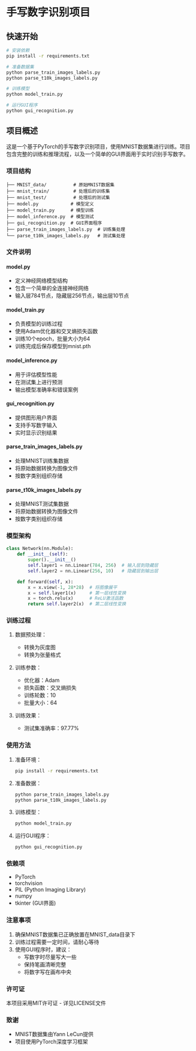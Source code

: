 # 手写数字识别项目

## 快速开始
```bash
# 安装依赖
pip install -r requirements.txt

# 准备数据集
python parse_train_images_labels.py
python parse_t10k_images_labels.py

# 训练模型
python model_train.py

# 运行GUI程序
python gui_recognition.py
```

## 项目概述
这是一个基于PyTorch的手写数字识别项目，使用MNIST数据集进行训练。项目包含完整的训练和推理流程，以及一个简单的GUI界面用于实时识别手写数字。

### 项目结构
```
├── MNIST_data/          # 原始MNIST数据集
├── mnist_train/         # 处理后的训练集
├── mnist_test/          # 处理后的测试集
├── model.py            # 模型定义
├── model_train.py      # 模型训练
├── model_inference.py  # 模型测试
├── gui_recognition.py  # GUI界面程序
├── parse_train_images_labels.py  # 训练集处理
└── parse_t10k_images_labels.py   # 测试集处理
```

### 文件说明

#### model.py
- 定义神经网络模型结构
- 包含一个简单的全连接神经网络
- 输入层784节点，隐藏层256节点，输出层10节点

#### model_train.py
- 负责模型的训练过程
- 使用Adam优化器和交叉熵损失函数
- 训练10个epoch，批量大小为64
- 训练完成后保存模型到mnist.pth

#### model_inference.py
- 用于评估模型性能
- 在测试集上进行预测
- 输出模型准确率和错误案例

#### gui_recognition.py
- 提供图形用户界面
- 支持手写数字输入
- 实时显示识别结果

#### parse_train_images_labels.py
- 处理MNIST训练集数据
- 将原始数据转换为图像文件
- 按数字类别组织存储

#### parse_t10k_images_labels.py
- 处理MNIST测试集数据
- 将原始数据转换为图像文件
- 按数字类别组织存储

### 模型架构
```python
class Network(nn.Module):
    def __init__(self):
        super().__init__()
        self.layer1 = nn.Linear(784, 256)  # 输入层到隐藏层
        self.layer2 = nn.Linear(256, 10)   # 隐藏层到输出层

    def forward(self, x):
        x = x.view(-1, 28*28)  # 将图像展平
        x = self.layer1(x)     # 第一层线性变换
        x = torch.relu(x)      # ReLU激活函数
        return self.layer2(x)  # 第二层线性变换
```

### 训练过程
1. 数据预处理：
   - 转换为灰度图
   - 转换为张量格式

2. 训练参数：
   - 优化器：Adam
   - 损失函数：交叉熵损失
   - 训练轮数：10
   - 批量大小：64

3. 训练效果：
   - 测试集准确率：97.77%

### 使用方法
1. 准备环境：
   ```bash
   pip install -r requirements.txt
   ```

2. 准备数据：
   ```bash
   python parse_train_images_labels.py
   python parse_t10k_images_labels.py
   ```

3. 训练模型：
   ```bash
   python model_train.py
   ```

4. 运行GUI程序：
   ```bash
   python gui_recognition.py
   ```

### 依赖项
- PyTorch
- torchvision
- PIL (Python Imaging Library)
- numpy
- tkinter (GUI界面)

### 注意事项
1. 确保MNIST数据集已正确放置在MNIST_data目录下
2. 训练过程需要一定时间，请耐心等待
3. 使用GUI程序时，建议：
   - 写数字时尽量写大一些
   - 保持笔画清晰完整
   - 将数字写在画布中央

### 许可证
本项目采用MIT许可证 - 详见LICENSE文件

### 致谢
- MNIST数据集由Yann LeCun提供
- 项目使用PyTorch深度学习框架